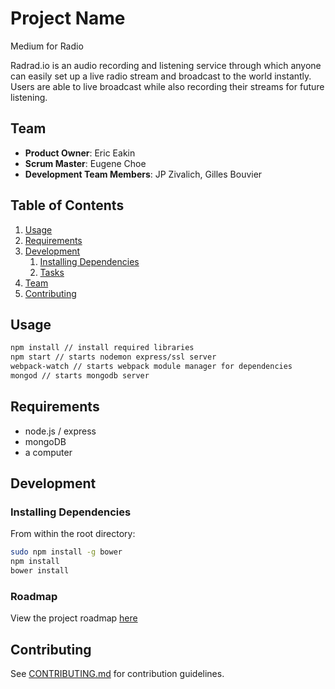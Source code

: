 # Project Name

Medium for Radio

Radrad.io is an audio recording and listening service through which anyone can easily set up a live radio stream and broadcast to the world instantly. Users are able to live broadcast while also recording their streams for future listening.

## Team

  - __Product Owner__: Eric Eakin
  - __Scrum Master__: Eugene Choe
  - __Development Team Members__: JP Zivalich, Gilles Bouvier

## Table of Contents

1. [Usage](#Usage)
1. [Requirements](#requirements)
1. [Development](#development)
    1. [Installing Dependencies](#installing-dependencies)
    1. [Tasks](#tasks)
1. [Team](#team)
1. [Contributing](#contributing)

## Usage

```sh
npm install // install required libraries
npm start // starts nodemon express/ssl server
webpack-watch // starts webpack module manager for dependencies
mongod // starts mongodb server
```

## Requirements

- node.js / express
- mongoDB
- a computer

## Development

### Installing Dependencies

From within the root directory:

```sh
sudo npm install -g bower
npm install
bower install
```

### Roadmap

View the project roadmap [here](LINK_TO_PROJECT_ISSUES)


## Contributing

See [CONTRIBUTING.md](CONTRIBUTING.md) for contribution guidelines.
